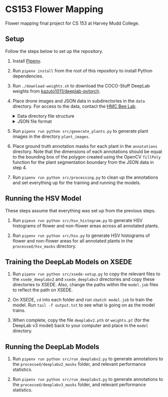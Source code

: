# CS153 Flower Mapping

Flower mapping final project for CS 153 at Harvey Mudd College.

## Setup

Follow the steps below to set up the repository.

1. Install [Pipenv](https://pipenv.pypa.io/en/latest/).

2. Run `pipenv install` from the root of this repository to install Python dependencies.

3. Run `./download-weights.sh` to download the COCO-Stuff DeepLab weights from [kazuto1011/deeplab-pytorch](https://github.com/kazuto1011/deeplab-pytorch).

4. Place drone images and JSON data in subdirectories in the `data` directory. For access to the data, contact the [HMC Bee Lab](https://hmcbee.blogspot.com).

    <details><summary>Data directory file structure</summary>

    Our `data` directory had the following file structure:

    ```
    070921_North
        070921_North100_0007_0044.JPG
        070921_North100_0007_0044.json
        ...
    071121_CentralEastern
        071121_CentralEastern100_0009_0002.JPG
        071121_CentralEastern100_0009_0002.json
        ...
    071121_Western
        071121_Western100_0011_0015.JPG
        071121_Western100_0011_0015.json
        ...
    2017_6617East1
        2017_6617East1DJI_0029.JPG
        2017_6617East1DJI_0029.json
        ...
    2017_6617East2
        2017_6617East2DJI_0345.JPG
        2017_6617East2DJI_0345.json
        ...
    2017_6917West
        2017_6917WestDJI_0007.JPG
        2017_6917WestDJI_0007.json
        ...
    ```

    </details>

    <details><summary>JSON file format</summary>

    The JSON files associated with each plant are expected to at least have the following data:

    ```json
    {
        "classes": [
            "ERFA"
        ],
        "labels": [
            {
                "class": "ERFA",
                "segment": [
                    1741.56, 1014.43,
                    1710.62, 1001.17,
                    1681.89, 981.28,
                    ...
                ]
            },
            ...
        ]
    }
    ```

    The classes are each type of plant present, and the segment contains the points of a boundary polygon for that plant in the format `[x1, y1, x2, y2, ...]`.

    </details>

5. Run `pipenv run python src/generate_plants.py` to generate plant images in the directory `plant_images`.

6. Place ground truth annotation masks for each plant in the `annotations` directory. Note that the dimensions of each annotations should be equal to the bounding box of the polygon created using the OpenCV `fillPoly` function for the plant segmentation boundary from the JSON data in step 4.

7. Run `pipenv run python src/processing.py` to clean up the annotations and set everything up for the training and running the models.

## Running the HSV Model

These steps assume that everything was set up from the previous steps.

1. Run `pipevn run python src/hsv_histogram.py` to generate HSV histograms of flower and non-flower areas across all annotated plants.

2. Run `pipenv run python src/hsv.py` to generate HSV histograms of flower and non-flower areas for all annotated plants in the `processed/hsv_masks` directory.

## Training the DeepLab Models on XSEDE

1. Run `pipenv run python src/xsede-setup.py` to copy the relevant files to the `xsede_deeplabv2` and `xsede_deeplabv3` directories and copy these directories to XSEDE. Also, change the paths within the `model.job` files to reflect the path on XSEDE.

2. On XSEDE, `cd` into each folder and run `sbatch model.job` to train the model. Run `tail -f output.txt` to see what is going on as the model trains.

3. When complete, copy the file `deeplabv2.pth` or `weights.pt` (for the DeepLab v3 model) back to your computer and place in the `model` directory.

## Running the DeepLab Models

1. Run `pipenv run python src/run_deeplabv2.py` to generate annotations to the `processed/deeplabv2_masks` folder, and relevant performance statistics.

2. Run `pipenv run python src/run_deeplabv3.py` to generate annotations to the `processed/deeplabv3_masks` folder, and relevant performance statistics.
